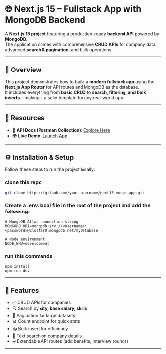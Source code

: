 # 🌐 Next.js 15 – Fullstack App with MongoDB Backend  

A **Next.js 15 project** featuring a production-ready **backend API** powered by **MongoDB**.  
The application comes with comprehensive **CRUD APIs** for company data, advanced **search & pagination**, and bulk operations.  

---

## 📌 Overview  

This project demonstrates how to build a **modern fullstack app** using the **Next.js App Router** for API routes and MongoDB as the database.  
It includes everything from **basic CRUD** to **search, filtering, and bulk inserts** – making it a solid template for any real-world app.  

---

## 🔗 Resources  

- 📑 **API Docs (Postman Collection):** [Explore Here](https://documenter.getpostman.com/view/39190597/2sB3HopzoA)  
- 🌍 **Live Demo:** [Launch App]()  

---

## ⚙️ Installation & Setup  

Follow these steps to run the project locally:   

### clone this repo
```bash
git clone https://github.com/your-username/next15-mongo-app.git
```

### Create a **.env.local** file in the root of the project and add the following:
```
# MongoDB Atlas connection string
MONGODB_URI=mongodb+srv://<username>:<password>@cluster0.mongodb.net/myDatabase

# Node environment
NODE_ENV=development

```

### run this commands
```
npm install
npm run dev
```
---

## 🚀 Features  

- ✅ CRUD APIs for companies  
- 🔍 Search by **city, base salary, skills**  
- 📑 Pagination for large datasets  
- 📊 Count endpoint for quick stats  
- 📥 Bulk insert for efficiency  
- 📝 Text search on company details  
- ➕ Extendable API routes (add benefits, interview rounds)  

---
